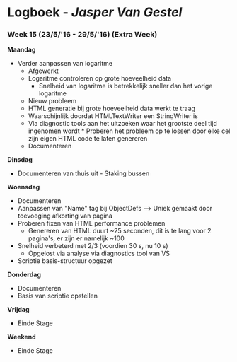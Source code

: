 # Logboek - _Jasper Van Gestel_

### Week 15 (23/5/'16 - 29/5/'16) (Extra Week)

**Maandag**

* Verder aanpassen van logaritme
  * Afgewerkt
  * Logaritme controleren op grote hoeveelheid data
    *  Snelheid van logaritme is betrekkelijk sneller dan het vorige logaritme
  *  Nieuw probleem
    *  HTML generatie bij grote hoeveelheid data werkt te traag
    *  Waarschijnlijk doordat HTMLTextWriter een StringWriter is
    *  Via diagnostic tools aan het uitzoeken waar het grootste deel tijd ingenomen wordt
      *  Proberen het probleem op te lossen door elke cel zijn eigen HTML code te laten genereren
  * Documenteren

**Dinsdag**

* Documenteren van thuis uit - Staking bussen

**Woensdag**

* Documenteren
* Aanpassen van "Name" tag bij ObjectDefs --> Uniek gemaakt door toevoeging afkorting van pagina
* Proberen fixen van HTML performance problemen
  * Genereren van HTML duurt ~25 seconden, dit is te lang voor 2 pagina's, er zijn er namelijk ~100
* Snelheid verbeterd met 2/3 (voordien 30 s, nu 10 s)
  * Opgelost via analyse via diagnostics tool van VS
* Scriptie basis-structuur opgezet

**Donderdag**

* Documenteren
* Basis van scriptie opstellen

**Vrijdag**

* Einde Stage

**Weekend**

* Einde Stage